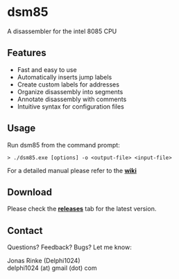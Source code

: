 # dsm85
A disassembler for the intel 8085 CPU

## Features
* Fast and easy to use
* Automatically inserts jump labels
* Create custom labels for addresses
* Organize disassembly into segments
* Annotate disassembly with comments
* Intuitive syntax for configuration files

## Usage 
Run dsm85 from the command prompt:
```
> ./dsm85.exe [options] -o <output-file> <input-file>
```
For a detailed manual please refer to the **[wiki](https://github.com/0xJonas/dsm85/wiki)**

## Download
Please check the **[releases](https://github.com/0xJonas/dsm85/releases)** tab for the latest version.

## Contact
Questions? Feedback? Bugs? Let me know:

Jonas Rinke (Delphi1024)  
delphi1024 (аt) gmail (dоt) com
